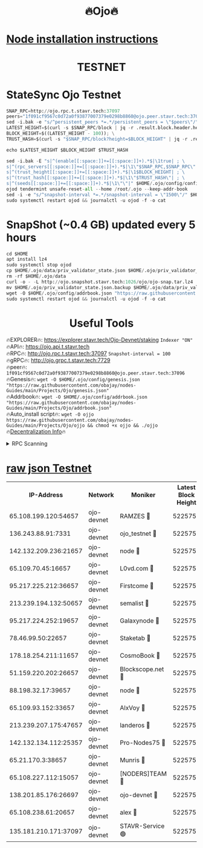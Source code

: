 <h1 align="center"> 🔥Ojo🔥</h1>

[Node installation instructions](https://github.com/obajay/nodes-Guides/tree/main/Projects/Ojo)
=

<h1 align="center"> TESTNET</h1>

# StateSync Ojo Testnet
```python
SNAP_RPC=http://ojo.rpc.t.stavr.tech:37097
peers="1f091cf9567c0d72a0f93877007379e0298b8860@ojo.peer.stavr.tech:37096"
sed -i.bak -e "s/^persistent_peers *=.*/persistent_peers = \"$peers\"/" $HOME/.ojo/config/config.toml
LATEST_HEIGHT=$(curl -s $SNAP_RPC/block | jq -r .result.block.header.height); \
BLOCK_HEIGHT=$((LATEST_HEIGHT - 100)); \
TRUST_HASH=$(curl -s "$SNAP_RPC/block?height=$BLOCK_HEIGHT" | jq -r .result.block_id.hash)

echo $LATEST_HEIGHT $BLOCK_HEIGHT $TRUST_HASH

sed -i.bak -E "s|^(enable[[:space:]]+=[[:space:]]+).*$|\1true| ; \
s|^(rpc_servers[[:space:]]+=[[:space:]]+).*$|\1\"$SNAP_RPC,$SNAP_RPC\"| ; \
s|^(trust_height[[:space:]]+=[[:space:]]+).*$|\1$BLOCK_HEIGHT| ; \
s|^(trust_hash[[:space:]]+=[[:space:]]+).*$|\1\"$TRUST_HASH\"| ; \
s|^(seeds[[:space:]]+=[[:space:]]+).*$|\1\"\"|" $HOME/.ojo/config/config.toml
ojod tendermint unsafe-reset-all --home /root/.ojo --keep-addr-book
sed -i -e "s/^snapshot-interval *=.*/snapshot-interval = \"1500\"/" $HOME/.ojo/config/app.toml
sudo systemctl restart ojod && journalctl -u ojod -f -o cat
```
# SnapShot (~0.4 GB) updated every 5 hours
```python
cd $HOME
apt install lz4
sudo systemctl stop ojod
cp $HOME/.ojo/data/priv_validator_state.json $HOME/.ojo/priv_validator_state.json.backup
rm -rf $HOME/.ojo/data
curl -o - -L http://ojo.snapshot.stavr.tech:1026/ojo/ojo-snap.tar.lz4 | lz4 -c -d - | tar -x -C $HOME/.ojo --strip-components 2
mv $HOME/.ojo/priv_validator_state.json.backup $HOME/.ojo/data/priv_validator_state.json
wget -O $HOME/.ojo/config/addrbook.json "https://raw.githubusercontent.com/obajay/nodes-Guides/main/Projects/Ojo/addrbook.json"
sudo systemctl restart ojod && journalctl -u ojod -f -o cat
```
 <h1 align="center"> Useful Tools</h1>

🔥EXPLORER🔥:        https://explorer.stavr.tech/Ojo-Devnet/staking        `Indexer "ON"` \
🔥API🔥:                     https://ojo.api.t.stavr.tech \
🔥RPC🔥:                    http://ojo.rpc.t.stavr.tech:37097              `Snapshot-interval = 100` \
🔥gRPC🔥:                  http://ojo.grpc.t.stavr.tech:7729 \
🔥peer🔥:                   `1f091cf9567c0d72a0f93877007379e0298b8860@ojo.peer.stavr.tech:37096` \
🔥Genesis🔥:    ```wget -O $HOME/.ojo/config/genesis.json "https://raw.githubusercontent.com/obajay/nodes-Guides/main/Projects/Ojo/genesis.json"``` \
🔥Addrbook🔥:    ```wget -O $HOME/.ojo/config/addrbook.json "https://raw.githubusercontent.com/obajay/nodes-Guides/main/Projects/Ojo/addrbook.json"``` \
🔥Auto_install script🔥: ```wget -O ojjo https://raw.githubusercontent.com/obajay/nodes-Guides/main/Projects/Ojo/ojjo && chmod +x ojjo && ./ojjo``` \
🔥[Decentralization Info](https://github.com/obajay/StateSync-snapshots/tree/main/Projects/Ojo/Decentralization)🔥



<details>
<summary>RPC Scanning</summary>

<h2 align="center"> We scan nodes in real time every 4 hours. And we provide the final result of RPC endpoints.
We cannot influence the operation of these nodes in any way. </h2>


```python
If Voting Power is higher than 0 --> then the Node is a validator of the network and may be subject to attack and be a potential threat to the chain.
```
```python
We marked such validators with a red symbol
```

</details>

[raw json Testnet](https://rpc-check.ojot.stavr.tech/ojot/rpc-ojot-result.json)
=


<table><tr><th>IP-Address</th><th>Network</th><th>Moniker</th><th>Latest Block Height</th><th>Earliest Block Height</th><th>Catching Up</th><th>Tx Index</th><th>Voting Power</th><th>Scan Time</th></tr><tr><td>65.108.199.120:54657</td><td>ojo-devnet</td><td>RAMZES 🔴</td><td>5225751</td><td>306156</td><td>False</td><td>on</td><td>15420</td><td>2024-01-31T23:21:03.631403315UTC</td></tr><tr><td>136.243.88.91:7331</td><td>ojo-devnet</td><td>ojo_testnet 🔴</td><td>5225752</td><td>308845</td><td>False</td><td>on</td><td>1000</td><td>2024-01-31T23:21:10.220642687UTC</td></tr><tr><td>142.132.209.236:21657</td><td>ojo-devnet</td><td>node 🔴</td><td>5225755</td><td>350001</td><td>False</td><td>on</td><td>1999</td><td>2024-01-31T23:21:27.410991919UTC</td></tr><tr><td>65.109.70.45:16657</td><td>ojo-devnet</td><td>L0vd.com 🔴</td><td>5225757</td><td>695918</td><td>False</td><td>off</td><td>998</td><td>2024-01-31T23:21:34.560289391UTC</td></tr><tr><td>95.217.225.212:36657</td><td>ojo-devnet</td><td>Firstcome 🔴</td><td>5225752</td><td>2985946</td><td>False</td><td>on</td><td>13566</td><td>2024-01-31T23:21:09.959121616UTC</td></tr><tr><td>213.239.194.132:50657</td><td>ojo-devnet</td><td>semalist 🔴</td><td>5225751</td><td>3223522</td><td>False</td><td>on</td><td>21037</td><td>2024-01-31T23:21:03.983149479UTC</td></tr><tr><td>95.217.224.252:19657</td><td>ojo-devnet</td><td>Galaxynode 🔴</td><td>5225756</td><td>3685492</td><td>False</td><td>on</td><td>11888</td><td>2024-01-31T23:21:33.524406061UTC</td></tr><tr><td>78.46.99.50:22657</td><td>ojo-devnet</td><td>Staketab 🔴</td><td>5225757</td><td>4254801</td><td>False</td><td>on</td><td>1276</td><td>2024-01-31T23:21:34.808772036UTC</td></tr><tr><td>178.18.254.211:11657</td><td>ojo-devnet</td><td>CosmoBook 🔴</td><td>5225756</td><td>4392001</td><td>False</td><td>off</td><td>1047</td><td>2024-01-31T23:21:29.816178412UTC</td></tr><tr><td>51.159.220.202:26657</td><td>ojo-devnet</td><td>Blockscope.net 🔴</td><td>5225751</td><td>4425001</td><td>False</td><td>on</td><td>1802</td><td>2024-01-31T23:21:02.903976602UTC</td></tr><tr><td>88.198.32.17:39657</td><td>ojo-devnet</td><td>node 🔴</td><td>5225756</td><td>4710001</td><td>False</td><td>on</td><td>91204</td><td>2024-01-31T23:21:30.104375245UTC</td></tr><tr><td>65.109.93.152:33657</td><td>ojo-devnet</td><td>AlxVoy 🔴</td><td>5225755</td><td>4943001</td><td>False</td><td>on</td><td>4491415</td><td>2024-01-31T23:21:27.162101519UTC</td></tr><tr><td>213.239.207.175:47657</td><td>ojo-devnet</td><td>landeros 🔴</td><td>5225754</td><td>4967924</td><td>False</td><td>off</td><td>11083</td><td>2024-01-31T23:21:20.679286683UTC</td></tr><tr><td>142.132.134.112:25357</td><td>ojo-devnet</td><td>Pro-Nodes75 🔴</td><td>5225752</td><td>5125752</td><td>False</td><td>on</td><td>24651</td><td>2024-01-31T23:21:07.117572298UTC</td></tr><tr><td>65.21.170.3:38657</td><td>ojo-devnet</td><td>Munris 🔴</td><td>5225752</td><td>5125752</td><td>False</td><td>off</td><td>20123</td><td>2024-01-31T23:21:09.634979252UTC</td></tr><tr><td>65.108.227.112:15057</td><td>ojo-devnet</td><td>[NODERS]TEAM 🔴</td><td>5225756</td><td>5125756</td><td>False</td><td>off</td><td>9999</td><td>2024-01-31T23:21:33.842536464UTC</td></tr><tr><td>138.201.85.176:26697</td><td>ojo-devnet</td><td>ojo-devnet 🔴</td><td>5225757</td><td>5125757</td><td>False</td><td>on</td><td>1000024000</td><td>2024-01-31T23:21:34.137758918UTC</td></tr><tr><td>65.108.238.61:20657</td><td>ojo-devnet</td><td>alex 🔴</td><td>5225751</td><td>5131001</td><td>False</td><td>on</td><td>11359</td><td>2024-01-31T23:21:03.238696557UTC</td></tr><tr><td>135.181.210.171:37097</td><td>ojo-devnet</td><td>STAVR-Service 🟢</td><td>5225751</td><td>5224201</td><td>False</td><td>on</td><td>0</td><td>2024-01-31T23:21:04.804793742UTC</td></tr></table>
